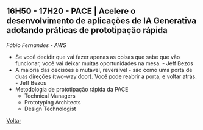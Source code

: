 ## 16H50 - 17H20 - PACE | Acelere o desenvolvimento de aplicações de IA Generativa adotando práticas de prototipação rápida

_Fábio Fernandes - AWS_

* Se você decidir que vai fazer apenas as coisas que sabe que vão funcionar, você vai deixar muitas oportunidades na mesa. - Jeff Bezos
* A maioria das decisões é mutável, reversível - são como uma porta de duas direções (two-way door). Você pode reabrir a porta, e voltar atrás. - Jeff Bezos
* Metodologia de prototipação rápida da PACE
    * Technical Managers
    * Prototyping Architects
    * Design Technologist

[Voltar](/aws-cloud-experience-2024)